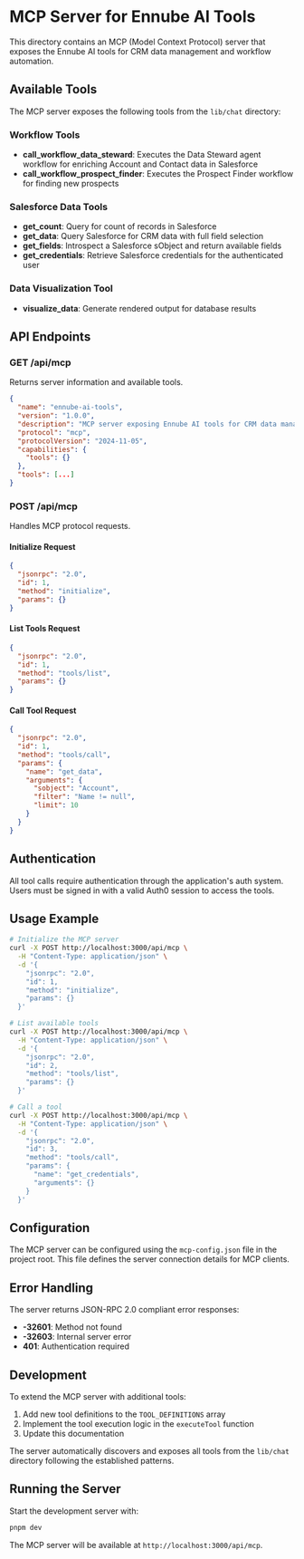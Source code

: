 # MCP Server for Ennube AI Tools

This directory contains an MCP (Model Context Protocol) server that exposes the Ennube AI tools for CRM data management and workflow automation.

## Available Tools

The MCP server exposes the following tools from the `lib/chat` directory:

### Workflow Tools
- **call_workflow_data_steward**: Executes the Data Steward agent workflow for enriching Account and Contact data in Salesforce
- **call_workflow_prospect_finder**: Executes the Prospect Finder workflow for finding new prospects

### Salesforce Data Tools
- **get_count**: Query for count of records in Salesforce
- **get_data**: Query Salesforce for CRM data with full field selection
- **get_fields**: Introspect a Salesforce sObject and return available fields
- **get_credentials**: Retrieve Salesforce credentials for the authenticated user

### Data Visualization Tool
- **visualize_data**: Generate rendered output for database results

## API Endpoints

### GET /api/mcp
Returns server information and available tools.

```json
{
  "name": "ennube-ai-tools",
  "version": "1.0.0",
  "description": "MCP server exposing Ennube AI tools for CRM data management and workflow automation",
  "protocol": "mcp",
  "protocolVersion": "2024-11-05",
  "capabilities": {
    "tools": {}
  },
  "tools": [...]
}
```

### POST /api/mcp
Handles MCP protocol requests.

#### Initialize Request
```json
{
  "jsonrpc": "2.0",
  "id": 1,
  "method": "initialize",
  "params": {}
}
```

#### List Tools Request
```json
{
  "jsonrpc": "2.0",
  "id": 1,
  "method": "tools/list",
  "params": {}
}
```

#### Call Tool Request
```json
{
  "jsonrpc": "2.0",
  "id": 1,
  "method": "tools/call",
  "params": {
    "name": "get_data",
    "arguments": {
      "sobject": "Account",
      "filter": "Name != null",
      "limit": 10
    }
  }
}
```

## Authentication

All tool calls require authentication through the application's auth system. Users must be signed in with a valid Auth0 session to access the tools.

## Usage Example

```bash
# Initialize the MCP server
curl -X POST http://localhost:3000/api/mcp \
  -H "Content-Type: application/json" \
  -d '{
    "jsonrpc": "2.0",
    "id": 1,
    "method": "initialize",
    "params": {}
  }'

# List available tools
curl -X POST http://localhost:3000/api/mcp \
  -H "Content-Type: application/json" \
  -d '{
    "jsonrpc": "2.0",
    "id": 2,
    "method": "tools/list",
    "params": {}
  }'

# Call a tool
curl -X POST http://localhost:3000/api/mcp \
  -H "Content-Type: application/json" \
  -d '{
    "jsonrpc": "2.0",
    "id": 3,
    "method": "tools/call",
    "params": {
      "name": "get_credentials",
      "arguments": {}
    }
  }'
```

## Configuration

The MCP server can be configured using the `mcp-config.json` file in the project root. This file defines the server connection details for MCP clients.

## Error Handling

The server returns JSON-RPC 2.0 compliant error responses:

- **-32601**: Method not found
- **-32603**: Internal server error
- **401**: Authentication required

## Development

To extend the MCP server with additional tools:

1. Add new tool definitions to the `TOOL_DEFINITIONS` array
2. Implement the tool execution logic in the `executeTool` function
3. Update this documentation

The server automatically discovers and exposes all tools from the `lib/chat` directory following the established patterns.

## Running the Server

Start the development server with:

```bash
pnpm dev
```

The MCP server will be available at `http://localhost:3000/api/mcp`.
